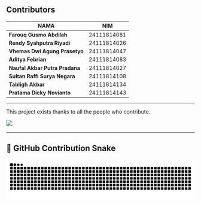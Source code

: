 ##  Contributors
| NAMA | NIM |
|--------|--------|
| **Farouq Gusmo Abdilah** | 24111814081 |
| **Rendy Syahputra Riyadi** | 24111814026 |
| **Vhemas Dwi Agung Prasetyo** | 24111814047 |
| **Aditya Febrian** | 24111814083 |
| **Naufal Akbar Putra Pradana** | 24111814027 |
| **Sultan Raffi Surya Negara** | 24111814108 |
| **Tabligh Akbar** | 24111814134 |
| **Pratama Dicky Novianto** | 24111814143 |

---

This project exists thanks to all the people who contribute.

<a href="https://github.com/Farouq-beginner/TokoLaptop/graphs/contributors">
  <img src="https://contrib.rocks/image?repo=Farouq-beginner/TokoLaptop" />
</a>

---


## 🐍 GitHub Contribution Snake

<picture>
  <source
    media="(prefers-color-scheme: dark)"
    srcset="https://github.com/Farouq-beginner/TokoLaptop/raw/output/github-contribution-grid-snake-dark.svg"
  />
  <source
    media="(prefers-color-scheme: light)"
    srcset="https://github.com/Farouq-beginner/TokoLaptop/raw/output/github-contribution-grid-snake.svg"
  />
  <img
    alt="github contribution grid snake animation"
    src="https://github.com/Farouq-beginner/TokoLaptop/raw/output/github-contribution-grid-snake.svg"
  />
</picture>
